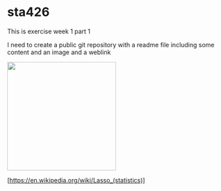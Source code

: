 # sta426

This is exercise week 1 part 1


I need to create a public git repository with a readme file including some content and an image and a weblink


<img src="https://seekvectorlogo.com/wp-content/uploads/2019/07/university-of-zurich-uzh-vector-logo.png" width="250">


[https://en.wikipedia.org/wiki/Lasso_(statistics)]


